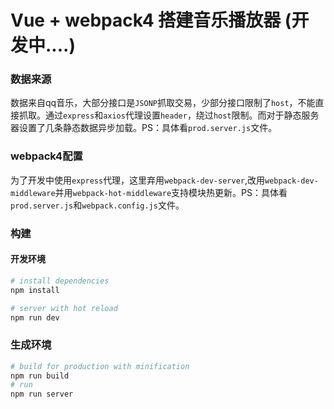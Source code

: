 # Vue + webpack4 搭建音乐播放器 (开发中....)

### 数据来源
数据来自qq音乐，大部分接口是`JSONP`抓取交易，少部分接口限制了`host`，不能直接抓取。通过`express`和`axios`代理设置`header`，绕过`host`限制。而对于静态服务器设置了几条静态数据异步加载。PS：具体看`prod.server.js`文件。

### webpack4配置
为了开发中使用`express`代理，这里弃用`webpack-dev-server`,改用`webpack-dev-middleware`并用`webpack-hot-middleware`支持模块热更新。PS：具体看`prod.server.js`和`webpack.config.js`文件。


### 构建
#### 开发环境

``` bash
# install dependencies
npm install

# server with hot reload
npm run dev
```
### 生成环境
``` bash
# build for production with minification
npm run build
# run
npm run server
```

